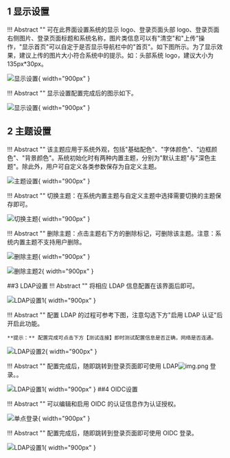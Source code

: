 
## 1 显示设置

!!! Abstract ""
    可在此界面设置系统的显示 logo、登录页面头部 logo、登录页面右侧图片、登录页面标题和系统名称，图片类信息可以有"清空"和"上传"操作，"显示首页"可以自定于是否显示导航栏中的"首页"。如下图所示。为了显示效果，建议上传的图片大小符合系统中的提示。如：头部系统 logo，建议大小为 135px\*30px。


![显示设置](../img/xpack/显示设置.png){ width="900px" }

!!! Abstract ""
    显示设置配置完成后的图示如下。

![显示设置](../img/xpack/显示设置2.png){ width="900px" }

## 2 主题设置

!!! Abstract ""
    该主题应用于系统外观，包括"基础配色"、"字体颜色"、"边框颜色"、"背景颜色"。系统初始化时有两种内置主题，分别为"默认主题"与"深色主题"。除此外，用户可自定义各类参数保存为自定义主题。

![主题设置](../img/xpack/主题设置1.png){ width="900px" }

!!! Abstract ""
    切换主题：在系统内置主题与自定义主题中选择需要切换的主题保存即可。


![切换主题](../img/xpack/切换主题.png){ width="900px" }

!!! Abstract ""
    删除主题：点击主题右下方的删除标记，可删除该主题。注意：系统内置主题不支持用户删除。


![删除主题](../img/xpack/删除主题.png){ width="900px" }


![删除主题2](../img/xpack/删除主题2.png){ width="900px" }


##3 LDAP设置
!!! Abstract ""
    将相应 LDAP 信息配置在该界面后即可。

![LDAP设置1](../img/xpack/LDAP1.png){ width="900px" }

!!! Abstract ""
    配置 LDAP 的过程可参考下图，注意勾选下方"启用 LDAP 认证"后开启此功能。

    **提示：** 配置完成可点击下方【测试连接】即时测试配置信息是否正确，网络是否连通。

![LDAP设置2](../img/xpack/LDAP2.png){ width="900px" }

!!! Abstract ""
    配置完成后，随即跳转到登录页面即可使用 LDAP![img.png](img.png) 登录。。

![LDAP设置1](../img/xpack/LDAP3.png){ width="900px" }
##4 OIDC设置

!!! Abstract ""
    可以编辑和启用 OIDC 的认证信息作为认证授权。

![单点登录](../img/xpack/单点登录.png){ width="900px" }

!!! Abstract ""
    配置完成后，随即跳转到登录页面即可使用 OIDC 登录。

![LDAP设置1](../img/xpack/LDAP3.png){ width="900px" }